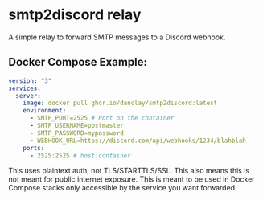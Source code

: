 # smtp2discord relay
 
A simple relay to forward SMTP messages to a Discord webhook.

## Docker Compose Example:

```yaml
version: "3"
services:
  server:
    image: docker pull ghcr.io/danclay/smtp2discord:latest
    environment:
      - SMTP_PORT=2525 # Port on the container
      - SMTP_USERNAME=postmaster
      - SMTP_PASSWORD=mypassword
      - WEBHOOK_URL=https://discord.com/api/webhooks/1234/blahblah
    ports:
      - 2525:2525 # host:container
```

This uses plaintext auth, not TLS/STARTTLS/SSL. This also means this is not meant for public internet exposure. This is meant to be used in Docker Compose stacks only accessible by the service you want forwarded.